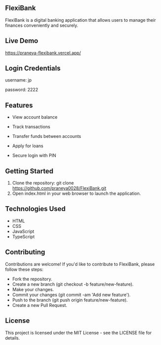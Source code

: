 ## FlexiBank

FlexiBank is a digital banking application that allows users to manage their finances conveniently and securely.

## Live Demo
https://praneya-flexibank.vercel.app/

## Login Credentials
username: jp

password: 2222
## Features

* View account balance

* Track transactions

* Transfer funds between accounts

* Apply for loans

* Secure login with PIN

## Getting Started

1) Clone the repository: git clone https://github.com/praneya0028/FlexiBank.git
2) Open index.html in your web browser to launch the application.

## Technologies Used
* HTML
* CSS
* JavaScript
* TypeScript

## Contributing
Contributions are welcome! If you'd like to contribute to FlexiBank, please follow these steps:

* Fork the repository.
* Create a new branch (git checkout -b feature/new-feature).
* Make your changes.
* Commit your changes (git commit -am 'Add new feature').
* Push to the branch (git push origin feature/new-feature).
* Create a new Pull Request.

## License
This project is licensed under the MIT License - see the LICENSE file for details.

